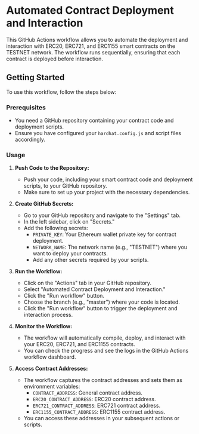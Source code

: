 # Automated Contract Deployment and Interaction

This GitHub Actions workflow allows you to automate the deployment and interaction with ERC20, ERC721, and ERC1155 smart contracts on the TESTNET network. The workflow runs sequentially, ensuring that each contract is deployed before interaction.

## Getting Started

To use this workflow, follow the steps below:

### Prerequisites

- You need a GitHub repository containing your contract code and deployment scripts.
- Ensure you have configured your `hardhat.config.js` and script files accordingly.

### Usage

1. **Push Code to the Repository:**

    - Push your code, including your smart contract code and deployment scripts, to your GitHub repository.
    - Make sure to set up your project with the necessary dependencies.

2. **Create GitHub Secrets:**

    - Go to your GitHub repository and navigate to the "Settings" tab.
    - In the left sidebar, click on "Secrets."
    - Add the following secrets:
        - `PRIVATE_KEY`: Your Ethereum wallet private key for contract deployment.
        - `NETWORK_NAME`: The network name (e.g., "TESTNET") where you want to deploy your contracts.
        - Add any other secrets required by your scripts.

3. **Run the Workflow:**

    - Click on the "Actions" tab in your GitHub repository.
    - Select "Automated Contract Deployment and Interaction."
    - Click the "Run workflow" button.
    - Choose the branch (e.g., "master") where your code is located.
    - Click the "Run workflow" button to trigger the deployment and interaction process.

4. **Monitor the Workflow:**

    - The workflow will automatically compile, deploy, and interact with your ERC20, ERC721, and ERC1155 contracts.
    - You can check the progress and see the logs in the GitHub Actions workflow dashboard.

5. **Access Contract Addresses:**

    - The workflow captures the contract addresses and sets them as environment variables:
        - `CONTRACT_ADDRESS`: General contract address.
        - `ERC20_CONTRACT_ADDRESS`: ERC20 contract address.
        - `ERC721_CONTRACT_ADDRESS`: ERC721 contract address.
        - `ERC1155_CONTRACT_ADDRESS`: ERC1155 contract address.
    - You can access these addresses in your subsequent actions or scripts.


